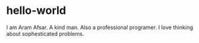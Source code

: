 # hello-world
I am Aram Afsar. A kind man.
Also a professional programer.
I love thinking about sophesticated problems.

